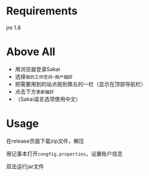 # Requirements

jre 1.8

# Above All

- 用浏览器登录Sakai
- 选择`我的工作空间`-`用户偏好`
- 把需要用到的站点拖到靠左的一栏（显示在顶部导航栏）
- 点击下方`更新偏好`
- （Sakai语言选项使用中文）

# Usage

在release页面下载zip文件，解压

用记事本打开`congfig.properties`，设置账户信息

双击运行jar文件
